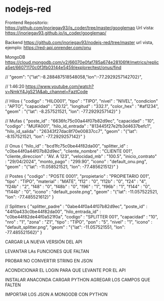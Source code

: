 # nodejs-red

Frontend
Repositorio: https://github.com/jnoriegav93/js_coder/tree/master/googlemap
Url vista: https://jnoriegav93.github.io/js_coder/googlemap/

Backend
https://github.com/jnoriegav93/nodejs-red/tree/master
url vista, ejemplo: https://red-api.onrender.com/onu

MongoDB
https://cloud.mongodb.com/v2/66070e0faf785a674e28106f#/metrics/replicaSet/66071170c0f3fb03144e5459/explorer/test/onus/find

//    "geom": "{\"lat\":-8.288487518548058,\"lon\":-77.2929257142702}",

// 1:46:20 https://www.youtube.com/watch?v=NmkY4JgS21A&ab_channel=FaztCode


// Hilos
{
  "codigo"        : "HILO001",
  "tipo"          : "TIPO",
  "nivel"         : "NIVEL",
  "condicion"     : "APTO",
  "capacidad"     : "20.12",
  "longitud"      : "332.1",
  "color_hex"     : "#af1234",
  "geom"          : "{\"lat\": -8.257521521, \"lon\": -77.2929257142}"
}

// Mufas
{
  "poste_id"        : "6636fc75c00a44f07b82d9ec",
  "capacidad"       : "10",
  "codigo"          : "MUFA001",
  "hilo_id_entrada" : "813445f27e2fb3d4637befc1",
  "hilo_id_salida"  : "26343f27dac8f70e00837cc7",
  "geom"            : "{\"lat\": -8.157521521, \"lon\": -77.2929257142}"
}

// Onus
{
  "hilo_id"             : "bcd1fc75c0be44f82da00",
  "splitter_id"         : "c0be44f0a44f07b82d9ec",
  "cliente_nombre"      : "CLIENTE 001",
  "cliente_direccion"   : "AV. A 123",
  "velocidad_mb"        : "100.5",
  "inicio_contrato"     : "29/04/2024",
  "monto_pago"          : "299.90",
  "icono"               : "default_onu.png",
  "geom"                : "{\"lat\": -11.058521521, \"lon\": -77.485621512}"
}

// Postes
{
  "codigo"       : "POSTE 0001",
  "propietario"  : "PROPIETARIO 001",
  "tipo"         : "TIPO",
  "material"     : "MATE",
  "f12"          : "0",
  "f12b"         : "0",
  "f24"          : "4",
  "f24b"         : "2",
  "f48"          : "0",
  "f48b"         : "0",
  "f96"          : "1",
  "f96b"         : "1",
  "f144"         : "0",
  "f144b"        : "0",
  "icono"        : "default_poste.png",
  "geom"         : "{\"lat\": -11.057522521, \"lon\": -77.485521612}"
}

// Splitters
{
  "splitter_padre"  : "0abe44f0a44f07b82d9ec",
  "poste_id"        : "44f0a433c0be44f82da00",
  "hilo_entrada_id" : "c0be44f82de44f0a521f0a",
  "codigo"          : "SPLITTER 001",
  "capacidad"       : "10",
  "nro"             : "1",
  "zona"            : "Z1",
  "tipo"            : "TIPO",
  "pon"             : "5",
  "nivel"           : "1",
  "icono"           : "default_splitter.png",
  "geom"            : "{\"lat\": -11.057521551, \"lon\": -77.485521562}"
}


CARGAR LA NUEVA VERSIÓN DEL API

LEVANTAR LAs FUNCIONES QUE FALTAN

PROBAR NO CONVERTIR STRING EN JSON


ACONDICIONAR EL LOGIN PARA QUE LEVANTE POR EL API



INSTALAR ANACONDA
CARGAR PYTHON
AGREGAR LOS CAMPOS QUE FALTEN

IMPORTAR LOS JSON A MONGODB CON PYTHON